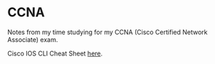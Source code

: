 # CCNA

Notes from my time studying for my CCNA (Cisco Certified Network Associate) exam.

Cisco IOS CLI Cheat Sheet [here](https://github.com/r7perezyera/Cisco-IOS-Command-CheatSheets/blob/master/switch_commands.md).
